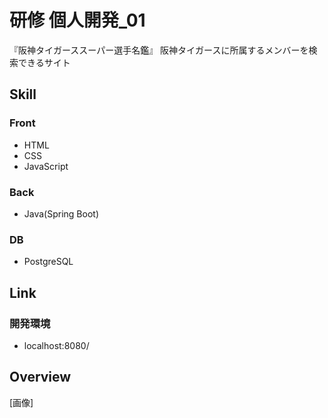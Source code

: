 # 研修 個人開発_01
『阪神タイガーススーパー選手名鑑』
阪神タイガースに所属するメンバーを検索できるサイト

## Skill
### Front
- HTML
- CSS
- JavaScript
### Back
- Java(Spring Boot)
### DB
- PostgreSQL

## Link
### 開発環境
- localhost:8080/

## Overview
[画像]
